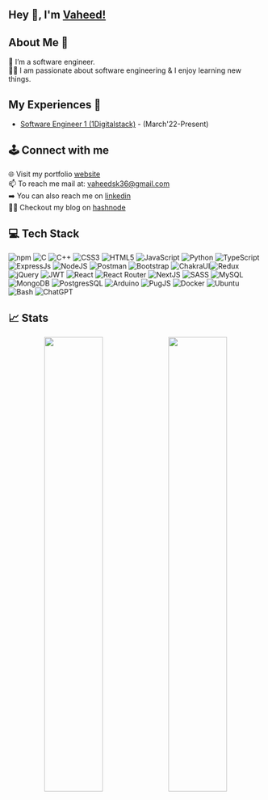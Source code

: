 ## Hey 👋, I'm [Vaheed!](https://www.linkedin.com/in/sk36/)


## About Me 🚀
🌱 I’m a software engineer. </br>
👨‍💻 I am passionate about software engineering & I enjoy learning new things. </br>


## My Experiences 🙌
- [Software Engineer 1 (1Digitalstack)](https://1digitalstack.ai/) - (March'22-Present)


## 🕹️ Connect with me
🌐 Visit my portfolio [website](https://vaheedshaik.vercel.app/) <br/>
📫 To reach me mail at: vaheedsk36@gmail.com  <br/>
➡️ You can also reach me on [linkedin](https://www.linkedin.com/in/sk36/)  <br/>
🧑‍💻 Checkout my blog on [hashnode](https://codersk36.hashnode.dev/)


## 💻 Tech Stack
![npm](https://img.shields.io/badge/npm-CB3837?style=flat&logo=npm&logoColor=white)
![C](https://img.shields.io/badge/c-%2300599C.svg?style=flat&logo=c%2B%2B&logoColor=white)
![C++](https://img.shields.io/badge/c++-%2300599C.svg?style=flat&logo=c%2B%2B&logoColor=white)
![CSS3](https://img.shields.io/badge/css3-%231572B6.svg?style=flat&logo=css3&logoColor=white)
![HTML5](https://img.shields.io/badge/Html5-%23E34F26.svg?style=flat&logo=html5&logoColor=white)
![JavaScript](https://img.shields.io/badge/Javascript-%23323330.svg?style=flat&logo=javascript&logoColor=%23F7DF1E)
![Python](https://img.shields.io/badge/Python-3670A0?style=flat&logo=python&logoColor=ffdd54)
![TypeScript](https://img.shields.io/badge/Typescript-%23007ACC.svg?style=flat&logo=typescript&logoColor=white) 
![ExpressJs](https://img.shields.io/badge/Express.js-000000?style=flat&logo=express&logoColor=white)
![NodeJS](https://img.shields.io/badge/Node.js-339933?style=flat&logo=nodedotjs&logoColor=white)
![Postman](https://img.shields.io/badge/Postman-FF6C37?style=flat&logo=Postman&logoColor=white)
![Bootstrap](https://img.shields.io/badge/Bootstrap-%23563D7C.svg?style=flat&logo=bootstrap&logoColor=white)
![ChakraUI](https://img.shields.io/badge/Chakra--UI-319795?style=flat&logo=chakra-ui&logoColor=white)![Redux](https://img.shields.io/badge/Redux-%23593d88.svg?style=flat&logo=redux&logoColor=white)
![jQuery](https://img.shields.io/badge/jquery-%230769AD.svg?style=flat&logo=jquery&logoColor=white)
![JWT](https://img.shields.io/badge/JWT-black?style=flat&logo=JSON%20web%20tokens)
![React](https://img.shields.io/badge/React-%2320232a.svg?style=flat&logo=react&logoColor=%2361DAFB)
![React Router](https://img.shields.io/badge/React_Router-CA4245?style=flat&logo=react-router&logoColor=white)
![NextJS](https://img.shields.io/badge/next%20js-000000?style=flat&logo=nextdotjs&logoColor=white)
![SASS](https://img.shields.io/badge/SASS-hotpink.svg?style=flat&logo=SASS&logoColor=white)
![MySQL](https://img.shields.io/badge/Mysql-%2300f.svg?style=flat&logo=mysql&logoColor=white)
![MongoDB](https://img.shields.io/badge/MongoDB-4EA94B?style=flat&logo=mongodb&logoColor=white)
![PostgresSQL](https://img.shields.io/badge/PostgreSQL-316192?style=flat&logo=postgresql&logoColor=white)
![Arduino](https://img.shields.io/badge/-Arduino-00979D?style=flat&logo=Arduino&logoColor=white)
![PugJS](https://img.shields.io/badge/Pug-E3C29B?style=flat&logo=pug&logoColor=black)
![Docker](https://img.shields.io/badge/docker-%230db7ed.svg?style=flat&logo=docker&logoColor=white)
![Ubuntu](https://img.shields.io/badge/Ubuntu-E95420?style=flat&logo=ubuntu&logoColor=white)
![Bash](https://img.shields.io/badge/-Bash-4EAA25?logo=gnu-bash&logoColor=ffffff&labelColor=4EAA25)
![ChatGPT](https://img.shields.io/badge/ChatGPT-74aa9c?style=flat&logo=openai&logoColor=white)

<!---
vaheedsk36/vaheedsk36 is a ✨ special ✨ repository because its `README.md` (this file) appears on your GitHub profile.
You can click the Preview link to take a look at your changes.
--->
## 📈 Stats

<p align="center">
  <img width="48%" src="https://github-readme-stats.vercel.app/api?username=vaheedsk36&show_icons=true" />
  <img width="48%" src="https://github-readme-streak-stats.herokuapp.com/?user=vaheedsk36&show_icons" />
</p>




